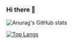 ### Hi there 👋

![Anurag's GitHub stats](https://github-readme-stats.vercel.app/api?username=cristianldesouza&count_private=true&show_icons=true&theme=dark)

[![Top Langs](https://github-readme-stats.vercel.app/api/top-langs/?username=cristianldesouza&theme=dark)](https://github.com/cristianldesouza/github-readme-stats)


<!--
**cristianldesouza/cristianldesouza** is a ✨ _special_ ✨ repository because its `README.md` (this file) appears on your GitHub profile.

Here are some ideas to get you started:

- 🔭 I’m currently working on ...
- 🌱 I’m currently learning ...
- 👯 I’m looking to collaborate on ...
- 🤔 I’m looking for help with ...
- 💬 Ask me about ...
- 📫 How to reach me: ...
- 😄 Pronouns: ...
- ⚡ Fun fact: ...
-->
